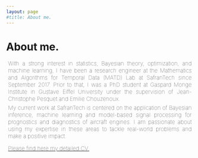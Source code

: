 ```yaml
---
layout: page
#title: About me.
---
```


<h1>About me.</h1>




<p style="text-align: justify; margin:5px; font-weight:100;font-size:15px"> 
 With a strong interest in <span class="highlight">statistics</span>, Bayesian theory, optimization, and machine learning, I have been a research engineer at the Mathematics and Algorithms for Temporal Data (MATD) Lab at SafranTech since September 2017. Prior to that, I was a PhD student at Gaspard Monge Institute in Gustave Eiffel University under the supervision of Jean-Christophe Pesquet and Emilie Chouzenoux.
</p>

<p style="text-align: justify; margin:5px; font-weight:100;font-size:15px"> 
 My current work at SafranTech is centered on the application of Bayesian inference, machine learning and model-based signal processing for prognostics and diagnostics of aircraft engines. I am passionate about using my expertise in these areas to tackle real-world problems and make a positive impact.
</p>

<a style="text-align: justify; margin:5px; font-weight:050;font-size:15px" href="#" class="btn">Please find here my detailed CV.</a>




